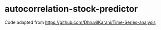 # autocorrelation-stock-predictor
Code adapted from https://github.com/DhruvilKarani/Time-Series-analysis